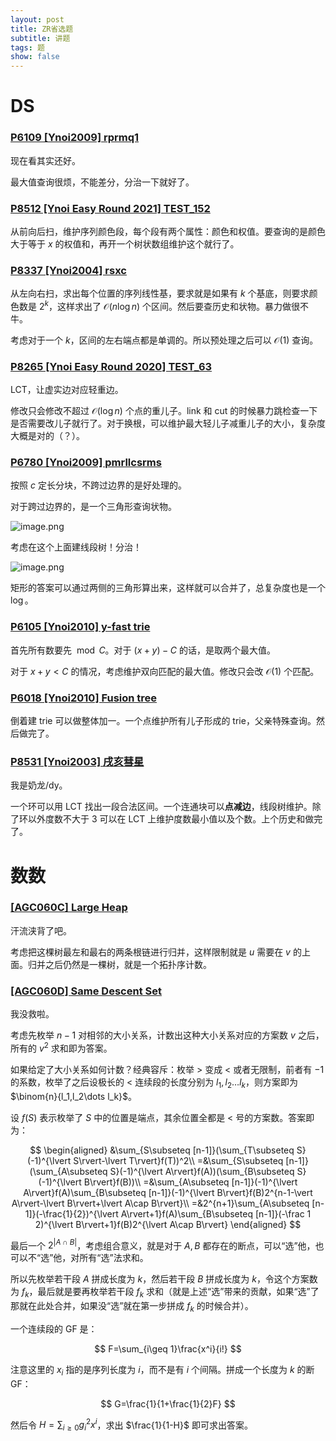 ```yaml
---
layout: post
title: ZR省选题
subtitle: 讲题
tags: 题
show: false
---
```


# DS

### [P6109 [Ynoi2009] rprmq1](https://www.luogu.com.cn/problem/P6109)

现在看其实还好。

最大值查询很烦，不能差分，分治一下就好了。

### [P8512 [Ynoi Easy Round 2021] TEST_152](https://www.luogu.com.cn/problem/P8512)

从前向后扫，维护序列颜色段，每个段有两个属性：颜色和权值。要查询的是颜色大于等于 $x$ 的权值和，再开一个树状数组维护这个就行了。

### [P8337 [Ynoi2004] rsxc](https://www.luogu.com.cn/problem/P8337)

从左向右扫，求出每个位置的序列线性基，要求就是如果有 $k$ 个基底，则要求颜色数是 $2^k$，这样求出了 $\mathcal O(n\log n)$ 个区间。然后要查历史和状物。暴力做很不牛。

考虑对于一个 $k$，区间的左右端点都是单调的。所以预处理之后可以 $\mathcal O(1)$ 查询。

### [P8265 [Ynoi Easy Round 2020] TEST_63](https://www.luogu.com.cn/problem/P8265)

LCT，让虚实边对应轻重边。

修改只会修改不超过 $\mathcal O(\log n)$ 个点的重儿子。link 和 cut 的时候暴力跳检查一下是否需要改儿子就行了。对于换根，可以维护最大轻儿子减重儿子的大小，复杂度大概是对的（？）。

### [P6780 [Ynoi2009] pmrllcsrms](https://www.luogu.com.cn/problem/P6780)

按照 $c$ 定长分块，不跨过边界的是好处理的。

对于跨过边界的，是一个三角形查询状物。

![image.png](https://s2.loli.net/2025/01/26/KmY8xsuQ4JDAv62.png)

考虑在这个上面建线段树！分治！

![image.png](https://s2.loli.net/2025/01/26/QX1mSazhJyqgxu8.png)

矩形的答案可以通过两侧的三角形算出来，这样就可以合并了，总复杂度也是一个 $\log$。

### [P6105 [Ynoi2010] y-fast trie](https://www.luogu.com.cn/problem/P6105)

首先所有数要先 $\bmod C$。对于 $(x+y)-C$ 的话，是取两个最大值。

对于 $x+y<C$ 的情况，考虑维护双向匹配的最大值。修改只会改 $\mathcal O(1)$ 个匹配。

### [P6018 [Ynoi2010] Fusion tree](https://www.luogu.com.cn/problem/P6018)

倒着建 trie 可以做整体加一。一个点维护所有儿子形成的 trie，父亲特殊查询。然后做完了。

### [P8531 [Ynoi2003] 戌亥彗星](https://www.luogu.com.cn/problem/P8531)

我是奶龙/dy。

一个环可以用 LCT 找出一段合法区间。一个连通块可以**点减边**，线段树维护。除了环以外度数不大于 $3$ 可以在 LCT 上维护度数最小值以及个数。上个历史和做完了。

# 数数

### [[AGC060C] Large Heap](https://www.luogu.com.cn/problem/AT_agc060_c)

汗流浃背了吧。

考虑把这棵树最左和最右的两条根链进行归并，这样限制就是 $u$ 需要在 $v$ 的上面。归并之后仍然是一棵树，就是一个拓扑序计数。

### [[AGC060D] Same Descent Set](https://www.luogu.com.cn/problem/AT_agc060_d)

我没救啦。

考虑先枚举 $n-1$ 对相邻的大小关系，计数出这种大小关系对应的方案数 $v$ 之后，所有的 $v^2$ 求和即为答案。

如果给定了大小关系如何计数？经典容斥：枚举 $>$ 变成 $<$ 或者无限制，前者有 $-1$ 的系数，枚举了之后设极长的 $<$ 连续段的长度分别为 $l_1,l_2\dots l_k$，则方案即为 $\binom{n}{l_1,l_2\dots l_k}$。

设 $f(S)$ 表示枚举了 $S$ 中的位置是端点，其余位置全都是 $<$ 号的方案数。答案即为：

$$
\begin{aligned}
&\sum_{S\subseteq [n-1]}(\sum_{T\subseteq S}(-1)^{\lvert S\rvert-\lvert T\rvert}f(T))^2\\
=&\sum_{S\subseteq [n-1]}(\sum_{A\subseteq S}(-1)^{\lvert A\rvert}f(A))(\sum_{B\subseteq S}(-1)^{\lvert B\rvert}f(B))\\
=&\sum_{A\subseteq [n-1]}(-1)^{\lvert A\rvert}f(A)\sum_{B\subseteq [n-1]}(-1)^{\lvert B\rvert}f(B)2^{n-1-\vert A\rvert-\lvert B\rvert+\lvert A\cap B\rvert}\\
=&2^{n+1}\sum_{A\subseteq [n-1]}(-\frac{1}{2})^{\lvert A\rvert+1}f(A)\sum_{B\subseteq [n-1]}(-\frac 1 2)^{\lvert B\rvert+1}f(B)2^{\lvert A\cap B\rvert}
\end{aligned}
$$

最后一个 $2^{\lvert A\cap B\rvert}$，考虑组合意义，就是对于 $A,B$ 都存在的断点，可以“选”他，也可以不“选”他，对所有“选”法求和。

所以先枚举若干段 $A$ 拼成长度为 $k$，然后若干段 $B$ 拼成长度为 $k$，令这个方案数为 $f_k$，最后就是要再枚举若干段 $f_k$ 求和（就是上述“选”带来的贡献，如果“选”了那就在此处合并，如果没“选”就在第一步拼成 $f_k$ 的时候合并）。

一个连续段的 GF 是：

$$
F=\sum_{i\geq 1}\frac{x^i}{i!}
$$

注意这里的 $x_i$ 指的是序列长度为 $i$，而不是有 $i$ 个间隔。拼成一个长度为 $k$ 的断 GF：

$$
G=\frac{1}{1+\frac{1}{2}F}
$$

然后令 $H=\sum_{i\geq 0}g_i^2x^i$，求出 $\frac{1}{1-H}$ 即可求出答案。